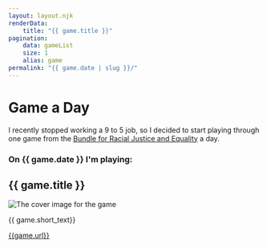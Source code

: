 ```yaml
---
layout: layout.njk
renderData: 
    title: "{{ game.title }}"
pagination:
    data: gameList
    size: 1
    alias: game
permalink: "{{ game.date | slug }}/"
---
```


# Game a Day

I recently stopped working a 9 to 5 job, so I decided to start playing through one game from the [Bundle for Racial Justice and Equality](https://itch.io/b/520/bundle-for-racial-justice-and-equality) a day.

### On {{ game.date }} I'm playing:

## {{ game.title }}

![The cover image for the game]({{game.cover_url}})

{{ game.short_text}}

[{{game.url}}](game.url)
